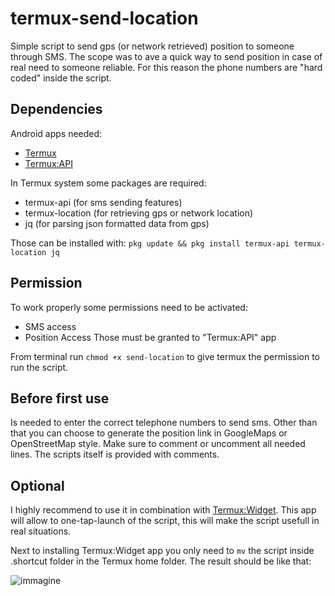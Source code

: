# termux-send-location

Simple script to send gps (or network retrieved) position to someone through SMS.
The scope was to ave a quick way to send position in case of real need to someone reliable.
For this reason the phone numbers are "hard coded" inside the script.

## Dependencies
Android apps needed:
- [Termux](https://f-droid.org/packages/com.termux/)
- [Termux:API](https://f-droid.org/packages/com.termux.api/)

In Termux system some packages are required:
- termux-api (for sms sending features)
- termux-location (for retrieving gps or network location)
- jq (for parsing json formatted data from gps)

Those can be installed with: `pkg update && pkg install termux-api termux-location jq` 

## Permission
To work properly some permissions need to be activated:
- SMS access
- Position Access 
Those must be granted to "Termux:API" app

From terminal run `chmod +x send-location` to give termux the permission to run the script.

## Before first use
Is needed to enter the correct telephone numbers to send sms.
Other than that you can choose to generate the position link in GoogleMaps or OpenStreetMap style.
Make sure to comment or uncomment all needed lines.
The scripts itself is provided with comments.

## Optional
I highly recommend to use it in combination with [Termux:Widget](https://f-droid.org/packages/com.termux.widget/). This app will allow to one-tap-launch of the script, this will make the script usefull in real situations.

Next to installing Termux:Widget app you only need to `mv` the script inside .shortcut folder in the Termux home folder.
The result should be like that:

![immagine](https://user-images.githubusercontent.com/79154297/173182031-ab1b91e9-cd16-4c0a-8af6-57a0ef0bb714.png)
